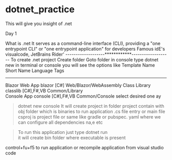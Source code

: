 # dotnet_practice
This will give you insight of .net

Day 1 


What is .net 
It serves as a command-line interface (CLI), providing a "one entrypoint CLI" or "one entrypoint application" for developers 
Famous idE's visualcode, JetBrains Rider'
-------------------************-------------------
To create .net project 
Create folder
Goto folder in console
type dotnet new in terminal or console
you will see the options like 
Template Name   Short Name  Language    Tags                  
--------------  ----------  ----------  ----------------------
Blazor Web App  blazor      [C#]        Web/Blazor/WebAssembly
Class Library   classlib    [C#],F#,VB  Common/Library        
Console App     console     [C#],F#,VB  Common/Console 
select desired one ay

> dotnet new console
It will create project in folder
project contain with 
obj folder which is binaries to run application
.cs file entry or main file
csproj is project file or same like gradle or pubspec. yaml where we can configure all dependencies na,e etc

> To run this application  just type 
dotnet run  
it will create bin folder where executable is present

control+fu+f5 to run application or recompile application from visual studio code 
